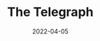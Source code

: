 ---
title: "The Telegraph"
original: "https://www.telegraph.co.uk/rss.xml"
date: "2022-04-05"
feedType: "RSS"
---